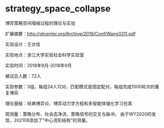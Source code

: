 # strategy_space_collapse
博弈策略空间塌缩过程的理论与实验

扩展摘要：http://gtcenter.org/Archive/2019/Conf/Wang3311.pdf 

实验设计：王亦佳 

实验地点：浙江大学实验社会科学实验室

实验时间：2018年8月-2018年9月

被试总人数：72人

实验参数：3组，每组24人12对，匹配模式是固定配对，每组完成1000轮次的重复博弈

理论基础：经典博弈论、博弈动力学方程和多智能体强化学习仿真

观测量：策略分布、社会态净流、策略信号的交叉与脉冲。 由于WY2020的发现，202108添加了“中心流形结构”的测量。


